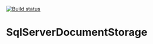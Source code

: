 [![Build status](https://ci.appveyor.com/api/projects/status/1e62xc8eci5tndqk?svg=true)](https://ci.appveyor.com/project/picthemoment/sqlserverdocumentstorage)

# SqlServerDocumentStorage
